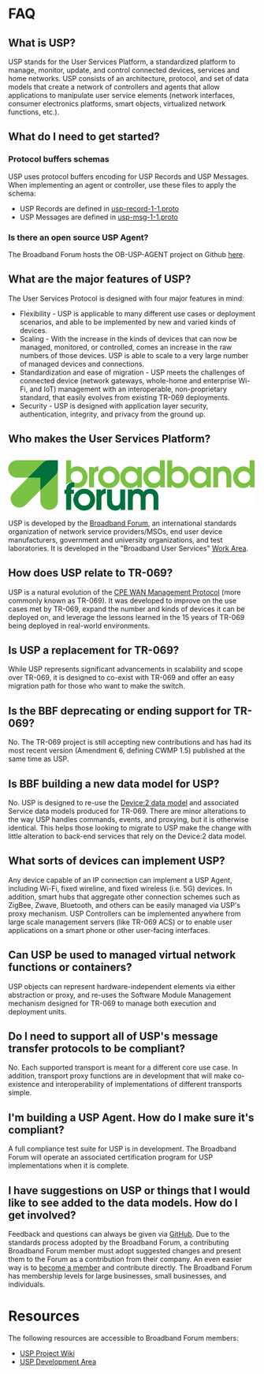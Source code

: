 
# FAQ

## What is USP?

USP stands for the User Services Platform, a standardized platform to manage, monitor, update, and control connected devices, services and home networks. USP consists of an architecture, protocol, and set of data models that create a network of controllers and agents that allow applications to manipulate user service elements (network interfaces, consumer electronics platforms, smart objects, virtualized network functions, etc.).

## What do I need to get started?

### Protocol buffers schemas

USP uses protocol buffers encoding for USP Records and USP Messages. When implementing an agent or controller, use these files to apply the schema:

* USP Records are defined in [usp-record-1-1.proto](/specification/usp-record-1-1.proto)
* USP Messages are defined in [usp-msg-1-1.proto](/specification/usp-msg-1-1.proto)

### Is there an open source USP Agent?

The Broadband Forum hosts the OB-USP-AGENT project on Github [here](https://github.com/BroadbandForum/obuspa).

## What are the major features of USP?

The User Services Protocol is designed with four major features in mind:

* Flexibility - USP is applicable to many different use cases or deployment scenarios, and able to be implemented by new and varied kinds of devices.
* Scaling - With the increase in the kinds of devices that can now be managed, monitored, or controlled, comes an increase in the raw numbers of those devices. USP is able to scale to a very large number of managed devices and connections.
* Standardization and ease of migration - USP meets the challenges of connected device (network gateways, whole-home and enterprise Wi-Fi, and IoT) management with an interoperable, non-proprietary standard, that easily evolves from existing TR-069 deployments.
* Security - USP is designed with application layer security, authentication, integrity, and privacy from the ground up.

## Who makes the User Services Platform?

<p style="margin-top:4ex;"><a href="http://www.broadband-forum.org"><img src="/assets/img/broadband-forum-logo.png"></a></p>

USP is developed by the [Broadband Forum](http://www.broadband-forum.org), an international standards organization of network service providers/MSOs, end user device manufacturers, government and university organizations, and test laboratories. It is developed in the "Broadband User Services" [Work Area](https://www.broadband-forum.org/standards-and-software/downloads/work-areas-projects).


## How does USP relate to TR-069?

USP is a natural evolution of the [CPE WAN Management Protocol](https://www.broadband-forum.org/technical/download/TR-069.pdf) (more commonly known as TR-069). It was developed to improve on the use cases met by TR-069, expand the number and kinds of devices it can be deployed on, and leverage the lessons learned in the 15 years of TR-069 being deployed in real-world environments.

## Is USP a replacement for TR-069?

While USP represents significant advancements in scalability and scope over TR-069, it is designed to co-exist with TR-069 and offer an easy migration path for those who want to make the switch.

## Is the BBF deprecating or ending support for TR-069?

No. The TR-069 project is still accepting new contributions and has had its most recent version (Amendment 6, defining CWMP 1.5) published at the same time as USP.

## Is BBF building a new data model for USP?

No. USP is designed to re-use the [Device:2 data model](http://usp-data-models.broadband-forum.org) and associated Service data models produced for TR-069. There are minor alterations to the way USP handles commands, events, and proxying, but it is otherwise identical. This helps those looking to migrate to USP make the change with little alteration to back-end services that rely on the Device:2 data model.

## What sorts of devices can implement USP?

Any device capable of an IP connection can implement a USP Agent, including Wi-Fi, fixed wireline, and fixed wireless (i.e. 5G) devices. In addition, smart hubs that aggregate other connection schemes such as ZigBee, Zwave, Bluetooth, and others can be easily managed via USP's proxy mechanism. USP Controllers can be implemented anywhere from large scale management servers (like TR-069 ACS) or to enable user applications on a smart phone or other user-facing interfaces.

## Can USP be used to managed virtual network functions or containers?

USP objects can represent hardware-independent elements via either abstraction or proxy, and re-uses the Software Module Management mechanism designed for TR-069 to manage both execution and deployment units.

## Do I need to support all of USP's message transfer protocols to be compliant?

No. Each supported transport is meant for a different core use case. In addition, transport proxy functions are in development that will make co-existence and interoperability of implementations of different transports simple.

## I'm building a USP Agent. How do I make sure it's compliant?

A full compliance test suite for USP is in development. The Broadband Forum will operate an associated certification program for USP implementations when it is complete.

## I have suggestions on USP or things that I would like to see added to the data models. How do I get involved?

Feedback and questions can always be given via [GitHub](https://github.com/BroadbandForum/usp). Due to the standards process adopted by the Broadband Forum, a contributing Broadband Forum member must adopt suggested changes and present them to the Forum as a contribution from their company. An even easier way is to [become a member](https://www.broadband-forum.org/about-the-broadband-forum/membership/becoming-a-bbf-member) and contribute directly. The Broadband Forum has membership levels for large businesses, small businesses, and individuals.

# Resources

The following resources are accessible to Broadband Forum members:

* [USP Project Wiki](https://wiki.broadband-forum.org/display/BBF/User+Services+Platform+Project+Stream)
* [USP Development Area](https://code.broadband-forum.org/projects/USP/repos/wt-369/browse)

